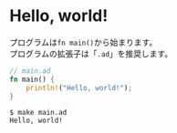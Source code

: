 # Hello, world!

プログラムは`fn main()`から始まります。  
プログラムの拡張子は「`.ad`」を推奨します。

```rust
// main.ad
fn main() {
    println!("Hello, world!");
}
```

```
$ make main.ad
Hello, world!
```

